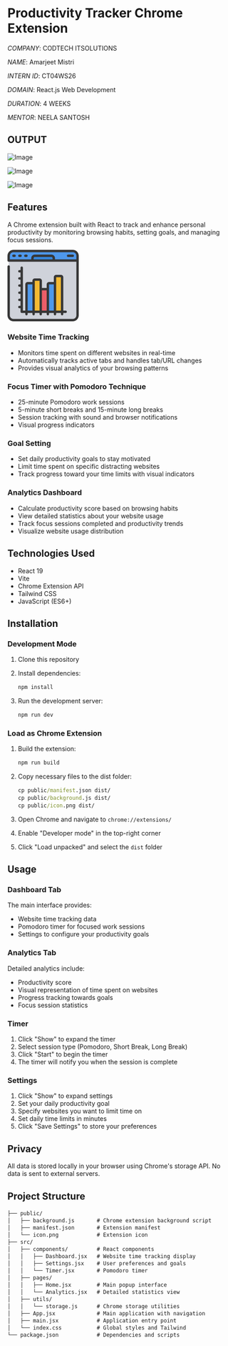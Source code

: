 # Productivity Tracker Chrome Extension

*COMPANY*: CODTECH ITSOLUTIONS

*NAME*: Amarjeet Mistri

*INTERN ID*: CT04WS26

*DOMAIN*: React.js Web Development

*DURATION*: 4 WEEKS

*MENTOR*: NEELA SANTOSH

## OUTPUT

![Image](https://github.com/user-attachments/assets/95a92d61-6ce8-43f0-9e02-aea08bc443b2)

![Image](https://github.com/user-attachments/assets/b8908252-40ec-487c-8fe8-c4cb3edcb0e9)

![Image](https://github.com/user-attachments/assets/c791c3f3-ed5f-4a65-ad37-f358900a4c6f)

## Features

A Chrome extension built with React to track and enhance personal productivity by monitoring browsing habits, setting goals, and managing focus sessions.

![Productivity Tracker](public/icon.png)

### Website Time Tracking

- Monitors time spent on different websites in real-time
- Automatically tracks active tabs and handles tab/URL changes
- Provides visual analytics of your browsing patterns

### Focus Timer with Pomodoro Technique

- 25-minute Pomodoro work sessions
- 5-minute short breaks and 15-minute long breaks
- Session tracking with sound and browser notifications
- Visual progress indicators

### Goal Setting

- Set daily productivity goals to stay motivated
- Limit time spent on specific distracting websites
- Track progress toward your time limits with visual indicators

### Analytics Dashboard

- Calculate productivity score based on browsing habits
- View detailed statistics about your website usage
- Track focus sessions completed and productivity trends
- Visualize website usage distribution

## Technologies Used

- React 19
- Vite
- Chrome Extension API
- Tailwind CSS
- JavaScript (ES6+)

## Installation

### Development Mode

1. Clone this repository
2. Install dependencies:

   ```cmd
   npm install
   ```

3. Run the development server:

   ```cmd
   npm run dev
   ```

### Load as Chrome Extension

1. Build the extension:

   ```cmd
   npm run build
   ```

2. Copy necessary files to the dist folder:

   ```cmd
   cp public/manifest.json dist/
   cp public/background.js dist/
   cp public/icon.png dist/
   ```

3. Open Chrome and navigate to `chrome://extensions/`
4. Enable "Developer mode" in the top-right corner
5. Click "Load unpacked" and select the `dist` folder

## Usage

### Dashboard Tab

The main interface provides:

- Website time tracking data
- Pomodoro timer for focused work sessions
- Settings to configure your productivity goals

### Analytics Tab

Detailed analytics include:

- Productivity score
- Visual representation of time spent on websites
- Progress tracking towards goals
- Focus session statistics

### Timer

1. Click "Show" to expand the timer
2. Select session type (Pomodoro, Short Break, Long Break)
3. Click "Start" to begin the timer
4. The timer will notify you when the session is complete

### Settings

1. Click "Show" to expand settings
2. Set your daily productivity goal
3. Specify websites you want to limit time on
4. Set daily time limits in minutes
5. Click "Save Settings" to store your preferences

## Privacy

All data is stored locally in your browser using Chrome's storage API. No data is sent to external servers.

## Project Structure

```structure
├── public/
│   ├── background.js       # Chrome extension background script
│   ├── manifest.json       # Extension manifest
│   └── icon.png            # Extension icon
├── src/
│   ├── components/         # React components
│   │   ├── Dashboard.jsx   # Website time tracking display
│   │   ├── Settings.jsx    # User preferences and goals
│   │   └── Timer.jsx       # Pomodoro timer
│   ├── pages/
│   │   ├── Home.jsx        # Main popup interface
│   │   └── Analytics.jsx   # Detailed statistics view
│   ├── utils/
│   │   └── storage.js      # Chrome storage utilities
│   ├── App.jsx             # Main application with navigation
│   ├── main.jsx            # Application entry point
│   └── index.css           # Global styles and Tailwind
└── package.json            # Dependencies and scripts
```
  

